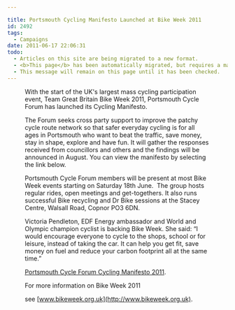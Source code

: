 ```yaml
---

title: Portsmouth Cycling Manifesto Launched at Bike Week 2011
id: 2492
tags:
  - Campaigns
date: 2011-06-17 22:06:31
todo:
  - Articles on this site are being migrated to a new format.
  - <b>This page</b> has been automatically migrated, but requires a manual check-&amp;-tune to ensure the format and links all work as expected.
  - This message will remain on this page until it has been checked.
---
```


<figure id="attachment_2505" align="alignright" width="300" caption="MPs launch Bike Week 2011 at Westminster"][![MPs launch Bike Week 2011 at Westminster](http://www.pompeybug.co.uk/wp-content/uploads/2011/06/MPbikeride-300x159.jpg "MPs launch Bike Week 2011 at Westminster")](http://www.pompeybug.co.uk/wp-content/uploads/2011/06/MPbikeride.jpg)</figure>

With the start of the UK's largest mass cycling participation event, Team Great Britain Bike Week 2011, Portsmouth Cycle Forum has launched its Cycling Manifesto.

The Forum seeks cross party support to improve the patchy cycle route network so that safer everyday cycling is for all ages in Portsmouth who want to beat the traffic, save money, stay in shape, explore and have fun. It will gather the responses received from councillors and others and the findings will be announced in August. You can view the manifesto by selecting the link below.

Portsmouth Cycle Forum members will be present at most Bike Week events starting on Saturday 18th June.  The group hosts regular rides, open meetings and get-togethers. It also runs successful Bike recycling and Dr Bike sessions at the Stacey Centre, Walsall Road, Copnor PO3 6DN.

Victoria Pendleton, EDF Energy ambassador and World and Olympic champion cyclist is backing Bike Week. She said: “I would encourage everyone to cycle to the shops, school or for leisure, instead of taking the car. It can help you get fit, save money on fuel and reduce your carbon footprint all at the same time.”

[Portsmouth Cycle Forum Cycling Manifesto 2011](http://www.pompeybug.co.uk/wp-content/uploads/2011/06/2011-pcf-manifesto-fin.pdf).

For more information on Bike Week 2011

see [www.bikeweek.org.uk](http://www.bikeweek.org.uk).